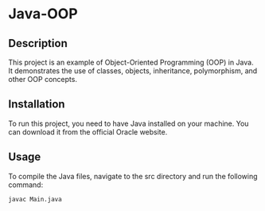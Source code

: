 # Java-OOP

## Description
This project is an example of Object-Oriented Programming (OOP) in Java. It demonstrates the use of classes, objects, inheritance, polymorphism, and other OOP concepts.

## Installation
To run this project, you need to have Java installed on your machine. You can download it from the official Oracle website.

## Usage
To compile the Java files, navigate to the src directory and run the following command:

```bash
javac Main.java

